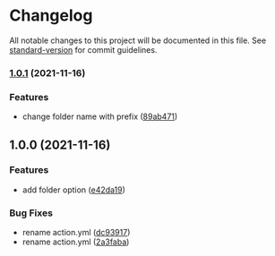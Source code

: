 # Changelog

All notable changes to this project will be documented in this file. See [standard-version](https://github.com/conventional-changelog/standard-version) for commit guidelines.

### [1.0.1](https://github.com/alexellis/upload-assets/compare/v1.0.0...v1.0.1) (2021-11-16)


### Features

* change folder name with prefix ([89ab471](https://github.com/alexellis/upload-assets/commit/89ab471ce0afdab87d82fb0c160e5108df5b7097))

## 1.0.0 (2021-11-16)


### Features

* add folder option ([e42da19](https://github.com/alexellis/upload-assets/commit/e42da19c6f84ff6cf32353860dabb49829effb19))


### Bug Fixes

* rename action.yml ([dc93917](https://github.com/alexellis/upload-assets/commit/dc93917dfb3c5c72bd44ebee30ea047322b98877))
* rename action.yml ([2a3faba](https://github.com/alexellis/upload-assets/commit/2a3fabaf20d9c5ee60c599bbf5527e89898f0361))
